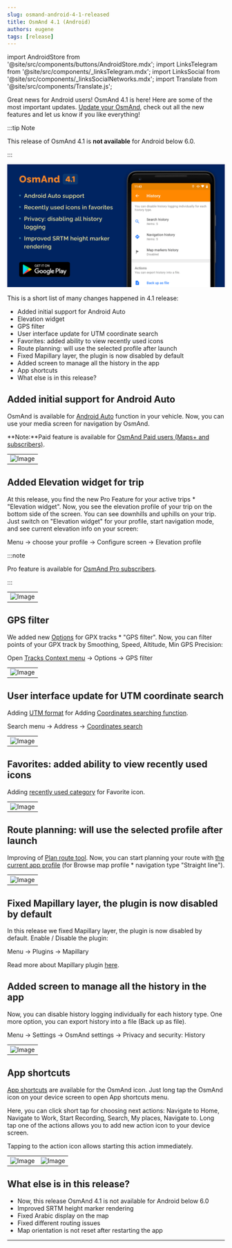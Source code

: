 ```yaml
---
slug: osmand-android-4-1-released
title: OsmAnd 4.1 (Android)
authors: eugene
tags: [release]
---
```

import AndroidStore from '@site/src/components/buttons/AndroidStore.mdx';
import LinksTelegram from '@site/src/components/_linksTelegram.mdx';
import LinksSocial from '@site/src/components/_linksSocialNetworks.mdx';
import Translate from '@site/src/components/Translate.js';


Great news for Android users! OsmAnd 4.1 is here! Here are some of the most important updates. [Update your OsmAnd](https://play.google.com/store/apps/details?id=net.osmand), check out all the new features and let us know if you like everything!

:::tip Note

This release of OsmAnd 4.1 is **not available** for Android below 6.0.

:::

![OsmAnd Androie 4.1](./banner.png)

<!--truncate-->

This is a short list of many changes happened in 4.1 release:


* Added initial support for Android Auto
* Elevation widget
* GPS filter
* User interface update for UTM coordinate search
* Favorites: added ability to view recently used icons
* Route planning: will use the selected profile after launch
* Fixed Mapillary layer, the plugin is now disabled by default
* Added screen to manage all the history in the app
* App shortcuts
* What else is in this release?



## Added initial support for Android Auto

OsmAnd is available for <a href="https://www.android.com/auto/">Android Auto</a> function in your vehicle. Now, you can use your media screen for navigation by OsmAnd.

**Note:**Paid feature is available for <a href="https://osmand.net/docs/user/purchases/android#free-and-paid-features">OsmAnd Paid users (Maps+ and subscribers)</a>.

<table class="blogimage">
  <tr>
    <td><img src={require('./osmand_android_auto.png').default} alt="Image"/></td>
  </tr>
</table>

## Added Elevation widget for trip

At this release, you find the new Pro Feature for your active trips * "Elevation widget". Now, you see the elevation profile of your trip on the bottom side of the screen. You can see downhills and uphills on your trip. Just switch on "Elevation widget" for your profile, start navigation mode, and see current elevation info on your screen:

Menu → choose your profile → Configure screen → Elevation profile

:::note

Pro feature is available for <a href="https://osmand.net/docs/user/purchases/android#free-and-paid-features">OsmAnd Pro subscribers</a>.

:::

<table class="blogimage">
  <tr>
    <td><img src={require('./elevation_widget.png').default} alt="Image"/></td>
  </tr>
</table>



## GPS filter

We added new <a href="https://osmand.net/docs/user/map/track-context-menu#options">Options</a> for GPX tracks * "GPS filter". Now, you can filter points of your GPX track by Smoothing, Speed, Altitude, Min GPS Precision:

Open <a href="https://osmand.net/docs/user/map/track-context-menu">Tracks Context menu</a> → Options → GPS filter

<table class="blogimage">
  <tr>
    <td><img src={require('./gps_filter.png').default} alt="Image"/></td>
  </tr>
</table>



## User interface update for UTM coordinate search

Adding <a href="https://en.wikipedia.org/wiki/Universal_Transverse_Mercator_coordinate_system">UTM format</a> for Adding <a href="https://osmand.net/docs/user/search/search-address#coordinates-search">Coordinates searching function</a>.

Search menu → Address → <a href="https://osmand.net/docs/user/search/search-address#coordinates-search">Coordinates search</a> 

<table class="blogimage">
  <tr>
    <td><img src={require('./UTM.png').default} alt="Image"/></td>
  </tr>
</table>



## Favorites: added ability to view recently used icons

Adding <a href="https://osmand.net/docs/user/personal/favorites#create">recently used category</a> for Favorite icon.

<table class="blogimage">
  <tr>
    <td><img src={require('./favorite.png').default} alt="Image"/></td>
  </tr>
</table>

## Route planning: will use the selected profile after launch

Improving of <a href="https://osmand.net/docs/user/plan-route/create-route">Plan route tool</a>. Now, you can start planning your route with <a href="https://osmand.net/docs/user/widgets/map-buttons#configure-map">the current app profile</a> (for Browse map profile  *  navigation type "Straight line").


<table class="blogimage">
  <tr>
    <td><img src={require('./planroute.png').default} alt="Image"/></td>
  </tr>
</table>


## Fixed Mapillary layer, the plugin is now disabled by default

In this release we fixed Mapillary layer, the plugin is now disabled by default. Enable / Disable the plugin:

Menu → Plugins → Mapillary

Read more about Mapillary plugin <a href="https://osmand.net/docs/user/plugins/mapillary">here</a>.


## Added screen to manage all the history in the app

Now, you can disable history logging individually for each history type. One more option, you can export history into a file (Back up as file).

Menu → Settings → OsmAnd settings → Privacy and security: History

<table class="blogimage">
  <tr>
    <td><img src={require('./history.png').default} alt="Image"/></td>
  </tr>
</table> 


## App shortcuts

<a href="https://support.google.com/android/answer/9450271">App shortcuts</a> are available for the OsmAnd icon. Just long tap the OsmAnd icon on your device screen to open App shortcuts menu.

Here, you can click short tap for choosing next actions: Navigate to Home, Navigate to Work, Start Recording, Search, My places, Navigate to. Long tap one of the actions allows you to add new action icon to your device screen.

Tapping to the action icon allows starting this action immediately.

<table class="blogimage">
  <tr>
    <td><img src={require('./shortcuts1.png').default} alt="Image"/></td>
    <td><img src={require('./shortcuts2.png').default} alt="Image"/></td>
  </tr>
</table> 

## What else is in this release?

* Now, this release OsmAnd 4.1 is not available for Android below 6.0
* Improved SRTM height marker rendering
* Fixed Arabic display on the map
* Fixed different routing issues
* Map orientation is not reset after restarting the app


_________________________________________________
<LinksTelegram/>
<AndroidStore/>